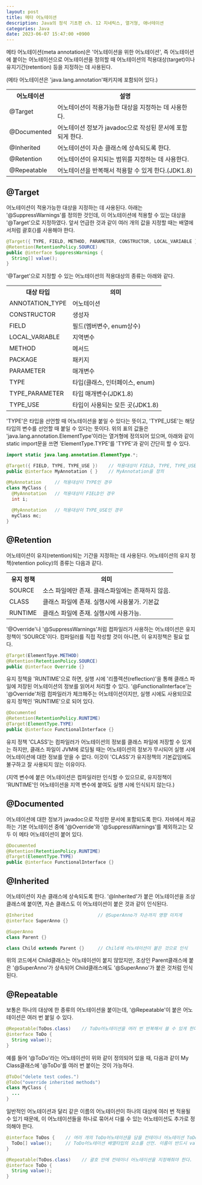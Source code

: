 ```yaml
---
layout: post
title: 메타 어노테이션
description: Java의 정석 기초편 ch. 12 지네릭스, 열거형, 애너테이션
categories: Java
date: 2023-06-07 15:47:00 +0900
---
```

메타 어노테이션(meta annotation)은 '어노테이션을 위한 어노테이션', 즉 어노테이션에 붙이는 어노테이션으로 어노테이션을 정의할 때 어노테이션의 적용대상(target)이나 유지기간(retention) 등을 지정하는 데 사용된다.

(메타 어노테이션은 'java.lang.annotation'패키지에 포함되어 있다.)

<table>
  <tr>
    <th>어노테이션</th>
    <th>설명</th>
  </tr>
  <tr>
    <td>@Target</td>
    <td>어노테이션이 적용가능한 대상을 지정하는 데 사용한다.</td>
  </tr>
  <tr>
    <td>@Documented</td>
    <td>어노테이션 정보가 javadoc으로 작성된 문서에 포함되게 한다.</td>
  </tr>
  <tr>
    <td>@Inherited</td>
    <td>어노테이션이 자손 클래스에 상속되도록 한다.</td>
  </tr>
  <tr>
    <td>@Retention</td>
    <td>어노테이션이 유지되는 범위를 지정하는 데 사용한다.</td>
  </tr>
  <tr>
    <td>@Repeatable</td>
    <td>어노테이션을 반복해서 적용할 수 있게 한다.(JDK1.8)</td>
  </tr>
</table>


## @Target

어노테이션이 적용가능한 대상을 지정하는 데 사용된다. 아래는 '@SuppressWarnings'를 정의한 것인데, 이 어노테이션에 적용할 수 있는 대상을 '@Target'으로 지정하였다. 앞서 언급한 것과 같이 여러 개의 값을 지정할 때는 배열에서처럼 괄호{}를 사용해야 한다. 

```java
@Target({ TYPE, FIELD, METHOD, PARAMETER, CONSTRUCTOR, LOCAL_VARIABLE })
@Retention(RetentionPolicy.SOURCE)
public @interface SuppressWarnings {
  String[] value();
}
```

'@Target'으로 지정할 수 있는 어노테이션의 적용대상의 종류는 아래와 같다.

<table>
  <tr>
    <th>대상 타입</th>
    <th>의미</th>
  </tr>
  <tr>
    <td>ANNOTATION_TYPE</td>
    <td>어노테이션</td>
  </tr>
  <tr>
    <td>CONSTRUCTOR</td>
    <td>생성자</td>
  </tr>
  <tr>
    <td>FIELD</td>
    <td>필드(멤버변수, enum상수)</td>
  </tr>
  <tr>
    <td>LOCAL_VARIABLE</td>
    <td>지역변수</td>
  </tr>
  <tr>
    <td>METHOD</td>
    <td>메서드</td>
  </tr>
  <tr>
    <td>PACKAGE</td>
    <td>패키지</td>
  </tr>
  <tr>
    <td>PARAMETER</td>
    <td>매개변수</td>
  </tr>
  <tr>
    <td>TYPE</td>
    <td>타입(클래스, 인터페이스, enum)</td>
  </tr>
  <tr>
    <td>TYPE_PARAMETER</td>
    <td>타입 매개변수(JDK1.8)</td>
  </tr>
  <tr>
    <td>TYPE_USE</td>
    <td>타입이 사용되는 모든 곳(JDK1.8)</td>
  </tr>
</table>

'TYPE'은 타입을 선언할 때 어노테이션을 붙일 수 있다는 뜻이고, 'TYPE_USE'는 해당 타입의 변수를 선언할 때 붙일 수 있다는 뜻이다. 위의 표의 값들은 'java.lang.annotation.ElementType'이라는 열거형에 정의되어 있으며, 아래와 같이 static import문을 쓰면 'ElementType.TYPE'를 'TYPE'과 같이 간단히 할 수 있다. 

```java
import static java.lang.annotation.ElementType.*;

@Target({ FIELD, TYPE, TYPE_USE })    // 적용대상이 FIELD, TYPE, TYPE_USE
public @interface MyAnnotation { }    // MyAnnotation을 정의

@MyAnnotation     // 적용대상이 TYPE인 경우
class MyClass {
  @MyAnnotation   // 적용대상이 FIELD인 경우
  int i;
  
  @MyAnnotation   // 적용대상이 TYPE_USE인 경우
  myClass mc;
}
```


## @Retention

어노테이션이 유지(retention)되는 기간을 지정하는 데 사용된다. 어노테이션의 유지 정책(retention policy)의 종류는 다음과 같다.

<table>
  <tr>
    <th>유지 정책</th>
    <th>의미</th>
  </tr>
  <tr>
    <td>SOURCE</td>
    <td>소스 파일에만 존재. 클래스파일에는 존재하지 않음.</td>
  </tr>
  <tr>
    <td>CLASS</td>
    <td>클래스 파일에 존재. 실행시에 사용불가. 기본값</td>
  </tr>
  <tr>
    <td>RUNTIME</td>
    <td>클래스 파일에 존재. 실행시에 사용가능.</td>
  </tr>
</table>

'@Override'나 '@SuppressWarnings'처럼 컴파일러가 사용하는 어노테이션은 유지 정책이 'SOURCE'이다. 컴파일러를 직접 작성할 것이 아니면, 이 유지정책은 필요 없다.

```java
@Target(ElementTpye.METHOD)
@Retention(RetentionPolicy.SOURCE)
public @interface Override {}
```

유지 정책을 'RUNTIME'으로 하면, 실행 시에 '리플렉션(reflection)'을 통해 클래스 파일에 저장된 어노테이션의 정보를 읽어서 처리할 수 있다. '@FunctionalInterface'는 '@Override'처럼 컴파일러가 체크해주는 어노테이션이지만, 실행 시에도 사용되므로 유지 정책인 'RUNTIME'으로 되어 있다.

```java
@Documented
@Retention(RetentionPolicy.RUNTIME)
@Target(ElementType.TYPE)
public @interface FunctionalInterface {}
```

유지 정책 'CLASS'는 컴파일러가 어노테이션의 정보를 클래스 파일에 저장할 수 있게는 하지만, 클래스 파일이 JVM에 로딩될 때는 어노테이션의 정보가 무시되어 실행 시에 어노테이션에 대한 정보를 얻을 수 없다. 이것이 'CLASS'가 유지정책의 기본값임에도 불구하고 잘 사용되지 않는 이유이다. 

(지역 변수에 붙은 어노테이션은 컴파일러만 인식할 수 있으므로, 유지정책이 'RUNTIME'인 어노테이션을 지역 변수에 붙여도 실행 시에 인식되지 않는다.)


## @Documented

어노테이션에 대한 정보가 javadoc으로 작성한 문서에 포함되도록 한다. 자바에서 제공하는 기본 어노테이션 중에 '@Override'와 '@SuppressWarnings'를 제외하고는 모두 이 메타 어노테이션이 붙어 있다.

```java
@Documented
@Retention(RetentionPolicy.RUNTIME)
@Target(ElementType.TYPE)
public @interface FunctionalInterface {}
```


## @Inherited

어노테이션이 자손 클래스에 상속되도록 한다. '@Inherited'가 붙은 어노테이션을 조상 클래스에 붙이면, 자손 클래스도 이 어노테이션이 붙은 것과 같이 인식된다.

```java
@Inherited                        // @SuperAnno가 자손까지 영향 미치게
@interface SuperAnno {}

@SuperAnno
class Parent {}

class Child extends Parent {}     // Child에 어노테이션이 붙은 것으로 인식
```

위의 코드에서 Child클래스는 어노테이션이 붙지 않았지만, 조상인 Parent클래스에 붙은 '@SuperAnno'가 상속되어 Child클래스에도 '@SuperAnno'가 붙은 것처럼 인식된다.


## @Repeatable

보통은 하나의 대상에 한 종류의 어노테이션을 붙이는데, '@Repeatable'이 붙은 어노테이션은 여러 번 붙일 수 있다.


```java
@Repeatable(ToDos.class)    // ToDo어노테이션을 여러 번 반복해서 쓸 수 있게 한다.
@interface ToDo {
  String value();
}
```

예를 들어 '@ToDo'라는 어노테이션이 위와 같이 정의되어 있을 때, 다음과 같이 My Class클래스에 '@ToDo'를 여러 번 붙이는 것이 가능하다.

```java
@ToDo("delete test codes.")
@ToDo("override inherited methods")
class MyClass {
  ...
}
```

일반적인 어노테이션과 달리 같은 이름의 어노테이션이 하나의 대상에 여러 번 적용될 수 있기 때문에, 이 어노테이션들을 하나로 묶어서 다룰 수 있는 어노테이션도 추가로 정의해야 한다.

```java
@interface ToDos {    // 여러 개의 ToDo어노테이션을 담을 컨테이너 어노테이션 ToDos
  ToDo[] value();     // ToDo어노테이션 배열타입의 요소를 선언. 이름이 반드시 value이어야 함
}

@Repeatable(ToDos.class)    // 괄호 안에 컨테이너 어노테이션을 지정해줘야 한다.
@interface ToDo {
  String value();
}
```
